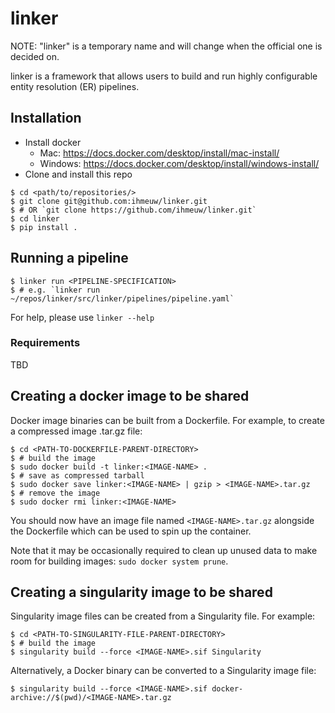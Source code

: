 # linker

NOTE: "linker" is a temporary name and will change when the official one is
decided on.

linker is a framework that allows users to build and run highly configurable
entity resolution (ER) pipelines.

## Installation

- Install docker
    - Mac: https://docs.docker.com/desktop/install/mac-install/
    - Windows: https://docs.docker.com/desktop/install/windows-install/
- Clone and install this repo
```
$ cd <path/to/repositories/>
$ git clone git@github.com:ihmeuw/linker.git
$ # OR `git clone https://github.com/ihmeuw/linker.git`
$ cd linker
$ pip install .
```

## Running a pipeline

```
$ linker run <PIPELINE-SPECIFICATION>
$ # e.g. `linker run ~/repos/linker/src/linker/pipelines/pipeline.yaml`
```

For help, please use `linker --help`

### Requirements

TBD

## Creating a docker image to be shared

Docker image binaries can be built from a Dockerfile. For example, to create a
compressed image .tar.gz file:

```
$ cd <PATH-TO-DOCKERFILE-PARENT-DIRECTORY>
$ # build the image
$ sudo docker build -t linker:<IMAGE-NAME> .
$ # save as compressed tarball
$ sudo docker save linker:<IMAGE-NAME> | gzip > <IMAGE-NAME>.tar.gz
$ # remove the image
$ sudo docker rmi linker:<IMAGE-NAME>
```

You should now have an image file named `<IMAGE-NAME>.tar.gz` alongside the Dockerfile which can be used to spin up the container.

Note that it may be occasionally required to clean up unused data to make room for building
images: `sudo docker system prune`.

## Creating a singularity image to be shared

Singularity image files can be created from a Singularity file. For example:

```
$ cd <PATH-TO-SINGULARITY-FILE-PARENT-DIRECTORY>
$ # build the image
$ singularity build --force <IMAGE-NAME>.sif Singularity
```

Alternatively, a Docker binary can be converted to a Singularity image file:

```
$ singularity build --force <IMAGE-NAME>.sif docker-archive://$(pwd)/<IMAGE-NAME>.tar.gz
```
